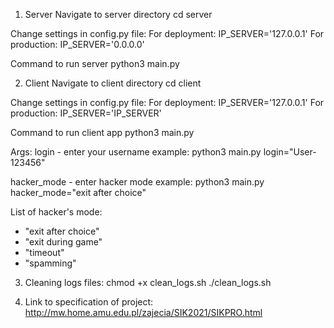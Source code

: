 1. Server
Navigate to server directory
cd server

Change settings in config.py file:
For deployment: IP_SERVER='127.0.0.1'
For production: IP_SERVER='0.0.0.0'

Command to run server
python3  main.py

2. Client
Navigate to client directory
cd client

Change settings in config.py file:
For deployment: IP_SERVER='127.0.0.1'
For production: IP_SERVER='IP_SERVER'

Command to run client app
python3 main.py

Args:
login -  enter your username example: 
python3 main.py login="User-123456"

hacker_mode - enter hacker mode example:
python3 main.py hacker_mode="exit after choice"

List of hacker's mode:
- "exit after choice"
- "exit during game"
- "timeout"
- "spamming"

3. Cleaning logs files:
chmod +x clean_logs.sh
./clean_logs.sh

4. Link to specification of project: 
http://mw.home.amu.edu.pl/zajecia/SIK2021/SIKPRO.html


